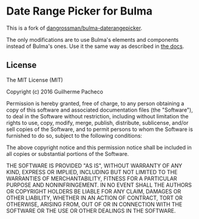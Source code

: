 # Date Range Picker for Bulma

This is a fork of [dangrossman/bulma-daterangepicker](bulma-daterangepicker).

The only modifications are to use Bulma's elements and components instead of Bulma's ones.
Use it the same way as described in [the docs](docs).

[bulma-daterangepicker]:https://github.com/dangrossman/bulma-daterangepicker
[docs]:http://www.daterangepicker.com/

## License

The MIT License (MIT)

Copyright (c) 2016 Guilherme Pacheco

Permission is hereby granted, free of charge, to any person obtaining a copy
of this software and associated documentation files (the "Software"), to deal
in the Software without restriction, including without limitation the rights
to use, copy, modify, merge, publish, distribute, sublicense, and/or sell
copies of the Software, and to permit persons to whom the Software is
furnished to do so, subject to the following conditions:

The above copyright notice and this permission notice shall be included in
all copies or substantial portions of the Software.

THE SOFTWARE IS PROVIDED "AS IS", WITHOUT WARRANTY OF ANY KIND, EXPRESS OR
IMPLIED, INCLUDING BUT NOT LIMITED TO THE WARRANTIES OF MERCHANTABILITY,
FITNESS FOR A PARTICULAR PURPOSE AND NONINFRINGEMENT. IN NO EVENT SHALL THE
AUTHORS OR COPYRIGHT HOLDERS BE LIABLE FOR ANY CLAIM, DAMAGES OR OTHER
LIABILITY, WHETHER IN AN ACTION OF CONTRACT, TORT OR OTHERWISE, ARISING FROM,
OUT OF OR IN CONNECTION WITH THE SOFTWARE OR THE USE OR OTHER DEALINGS IN
THE SOFTWARE.
